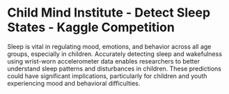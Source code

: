 # Child Mind Institute - Detect Sleep States - Kaggle Competition

Sleep is vital in regulating mood, emotions, and behavior across all age groups, especially in children. Accurately detecting sleep and wakefulness using wrist-worn accelerometer data enables researchers to better understand sleep patterns and disturbances in children. These predictions could have significant implications, particularly for children and youth experiencing mood and behavioral difficulties.
